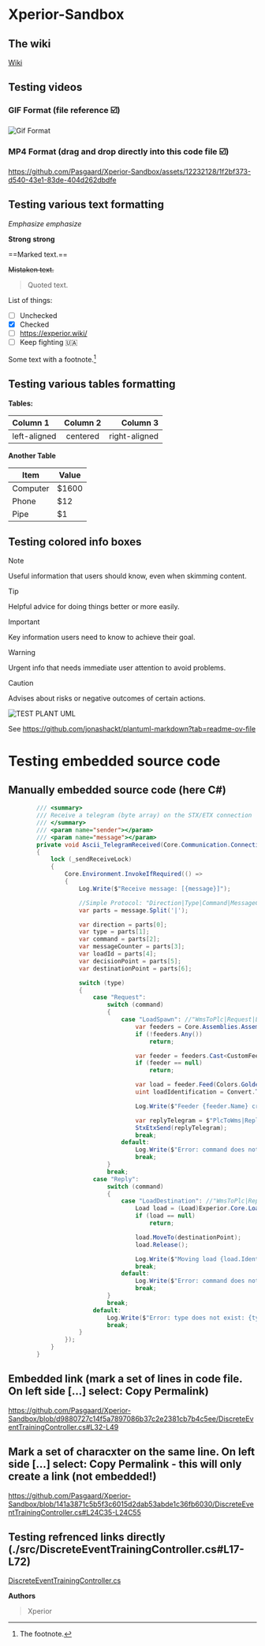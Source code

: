 # Xperior-Sandbox

## The wiki
[Wiki](https://experior.wiki/)

## Testing videos

### GIF Format (file reference ☑️)
![Gif Format](Videos/GhostWMS.gif)

### MP4 Format (drag and drop directly into this code file ☑️)
https://github.com/Pasgaard/Xperior-Sandbox/assets/12232128/1f2bf373-d540-43e1-83de-404d262dbdfe

## Testing various text formatting 

*Emphasize*  _emphasize_

**Strong**  __strong__

==Marked text.==

~~Mistaken text.~~

> Quoted text.

List of things:
- [ ] Unchecked
- [x] Checked
- [ ] https://experior.wiki/
- [ ] Keep fighting :ukraine:

Some text with a footnote.[^1]

## Testing various tables formatting 

**Tables:**

| Column 1     | Column 2 | Column 3      |
|:-------------|:--------:| -------------:|
| left-aligned | centered | right-aligned |

**Another Table**

Item | Value
-------- | -----
Computer | $1600
Phone | $12
Pipe | $1

## Testing colored info boxes

> [!NOTE]
> Useful information that users should know, even when skimming content.

> [!TIP]  
> Helpful advice for doing things better or more easily.

> [!IMPORTANT]  
> Key information users need to know to achieve their goal.

> [!WARNING]
> Urgent info that needs immediate user attention to avoid problems.

> [!CAUTION]
> Advises about risks or negative outcomes of certain actions.

![TEST PLANT UML](http://www.plantuml.com/plantuml/proxy?cache=no&src=https://raw.githubusercontent.com/pasgaard/Xperior-Sandbox/master/test.iuml)

See https://github.com/jonashackt/plantuml-markdown?tab=readme-ov-file

# Testing embedded source code

## Manually embedded source code (here C#)

```csharp
        /// <summary>
        /// Receive a telegram (byte array) on the STX/ETX connection
        /// </summary>
        /// <param name="sender"></param>
        /// <param name="message"></param>
        private void Ascii_TelegramReceived(Core.Communication.Connection connection, string message)
        {
            lock (_sendReceiveLock)
            {
                Core.Environment.InvokeIfRequired(() =>
                {
                    Log.Write($"Receive message: [{message}]");

                    //Simple Protocol: "Direction|Type|Command|MessageCounter|LoadId|DecisionPoint|DestinationPoint"
                    var parts = message.Split('|');

                    var direction = parts[0];
                    var type = parts[1];
                    var command = parts[2];
                    var messageCounter = parts[3];
                    var loadId = parts[4];
                    var decisionPoint = parts[5];
                    var destinationPoint = parts[6];

                    switch (type)
                    {
                        case "Request":
                            switch (command)
                            {
                                case "LoadSpawn": //"WmsToPlc|Request|LoadSpawn|..."
                                    var feeders = Core.Assemblies.Assembly.Items.Where(item => item is CustomFeeder);
                                    if (!feeders.Any())
                                        return;

                                    var feeder = feeders.Cast<CustomFeeder>().FirstOrDefault(f => f.TargetActionPoint.Equals(destinationPoint));
                                    if (feeder == null)
                                        return;

                                    var load = feeder.Feed(Colors.Goldenrod);
                                    uint loadIdentification = Convert.ToUInt32(load.Identification); // 11111;

                                    Log.Write($"Feeder {feeder.Name} created load on {feeder.TargetActionPoint}");

                                    var replyTelegram = $"PlcToWms|Reply|LoadSpawn|{messageCounter}|{loadIdentification}||{destinationPoint}";
                                    StxEtxSend(replyTelegram);
                                    break;
                                default:
                                    Log.Write($"Error: command does not exist: {command}.");
                                    break;
                            }
                            break;
                        case "Reply":
                            switch (command)
                            {
                                case "LoadDestination": //"WmsToPlc|Reply|LoadDestination|..."
                                    Load load = (Load)Experior.Core.Loads.Load.Items.FirstOrDefault(l => l.Identification == loadId);
                                    if (load == null)
                                        return;

                                    load.MoveTo(destinationPoint);
                                    load.Release();

                                    Log.Write($"Moving load {load.Identification} to {destinationPoint}");
                                    break;
                                default:
                                    Log.Write($"Error: command does not exist: {command}.");
                                    break;
                            }
                            break;
                        default:
                            Log.Write($"Error: type does not exist: {type}.");
                            break;
                    }
                });
            }
        }
```

## Embedded link (mark a set of lines in code file. On left side [...] select: Copy Permalink)
https://github.com/Pasgaard/Xperior-Sandbox/blob/d9880727c14f5a7897086b37c2e2381cb7b4c5ee/DiscreteEventTrainingController.cs#L32-L49

## Mark a set of characxter on the same line. On left side [...] select: Copy Permalink - this will only create a link (not embedded!)
https://github.com/Pasgaard/Xperior-Sandbox/blob/141a3871c5b5f3c6015d2dab53abde1c36fb6030/DiscreteEventTrainingController.cs#L24C35-L24C55

## Testing refrenced links directly (./src/DiscreteEventTrainingController.cs#L17-L72)
[DiscreteEventTrainingController.cs](./src/DiscreteEventTrainingController.cs#L17-L72)

**Authors**
> Xperior

[^1]: The footnote.
